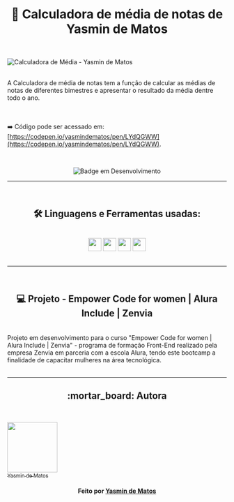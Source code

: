 <h1 align="center"> 📝 Calculadora de média de notas de Yasmin de Matos </h1>

<br>

![Calculadora de Média - Yasmin de Matos](https://user-images.githubusercontent.com/98225965/193301675-4b5e06eb-319d-401d-bc15-c4afa59685cd.png)

<br>
A Calculadora de média de notas tem a função de calcular as médias de notas de diferentes bimestres e apresentar o resultado da média dentre todo o ano.

<br><br>
➡️ Código pode ser acessado em: [https://codepen.io/yasmindematos/pen/LYdQGWW](https://codepen.io/yasmindematos/pen/LYdQGWW).

<br>
<div style="display: inline_block" align="center">

![Badge em Desenvolvimento](http://img.shields.io/static/v1?label=STATUS&message=EM%20DESENVOLVIMENTO&color=GREEN&style=for-the-badge)

  
<hr>
<br>
<div style="display: inline_block" align="center">  
<h2 align="center"><strong>🛠  Linguagens e Ferramentas usadas:</strong></h1><br>
  <img width="30" src="https://cdn.jsdelivr.net/gh/devicons/devicon/icons/html5/html5-original.svg" />
  <img width="30" src="https://cdn.jsdelivr.net/gh/devicons/devicon/icons/css3/css3-original.svg" />
  <img width="30" src="https://cdn.jsdelivr.net/gh/devicons/devicon/icons/javascript/javascript-original.svg" />
  <img width="30" src="https://cdn.jsdelivr.net/gh/devicons/devicon/icons/vscode/vscode-original.svg" />
</div>
<br>

</div>       
<hr>
<br>
<h2 align="center"><strong>💻 Projeto - Empower Code for women | Alura Include | Zenvia</strong></h1><br>
Projeto em desenvolvimento para o curso "Empower Code for women | Alura Include | Zenvia" - programa de formação Front-End realizado pela empresa Zenvia em parceria com a escola Alura, tendo este bootcamp a finalidade de capacitar mulheres na área tecnológica.
<br>

<br>
<hr>
<h2 align="center"><strong>:mortar_board: Autora</strong></h1><br> 


[<img src="https://avatars.githubusercontent.com/u/98225965" width=115><br><sub>Yasmin de Matos</sub>](https://github.com/yasmindematos) 


<h4 align="center">
   Feito por  <a href="https://www.linkedin.com/in/yasmindematos/" target="_blank"> Yasmin de Matos </a>
</h4>
